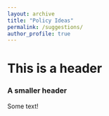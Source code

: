 ```yaml
---
layout: archive
title: "Policy Ideas"
permalink: /suggestions/
author_profile: true
---
```


# This is a header
### A smaller header
Some text!